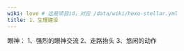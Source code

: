 ```yaml
---
wiki: love # 这是项目id，对应 /data/wiki/hexo-stellar.yml
title: 1、生理建设
---
```


眼神：
1、强烈的眼神交流
2、走路抬头
3、悠闲的动作






